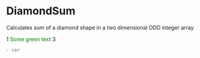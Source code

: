 # DiamondSum
Calculates sum of a diamond shape in a two dimensional ODD integer array

1 <span style="color: green"> Some green text </span> 3
```diff
- rer
